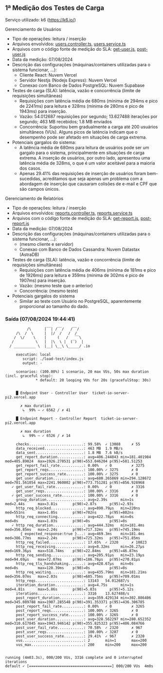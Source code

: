 ## 1ª Medição dos Testes de Carga

Serviço utilizado: k6 (https://k6.io/)

Gerenciamento de Usuários
* Tipo de operações: leitura / inserção
* Arquivos envolvidos: [users.controller.ts](src/users/users.controller.ts), [users.service.ts](src/users/users.service.ts)
* Arquivos com o código fonte de medição do SLA: [get-user.js](load-test-1/scenarios/get-user.js), [post-user.js](load-test-1/scenarios/post-user.js)
* Data da medição: 07/08/2024
* Descrição das configurações (máquinas/containers utilizadas para o sistema funcionar, ...):
  - Cliente React: Nuvem Vercel
  - Servidor Nestjs (Nodejs Express): Nuvem Vercel
  - Conexao com Banco de Dados PostgreSQL: Nuvem Supabase
* Testes de carga (SLA): latência, vazão e concorrência (limite de requisições simultâneas)
  - Requisições com latência média de 680ms (mínima de 294ms e pico de 2241ms) para leitura e 328ms (mínima de 280ms e pico de 1943ms) para inserção.
  - Vazão: 54.012687 requisições por segundo; 13.627488 iterações por segundo; 463 MB recebidos; 1.8 MB enviados
  - Concorrência: Suportou bem gradualmente a carga até 200 usuários simultâneos (VUs). Alguns picos de latência indicam que o desempenho pode ser afetado em situações de carga extrema.
* Potenciais gargalos do sistema: 
  - A latência média de 680ms para leitura de usuários pode ser um gargalo para o sistema, principalmente em situações de carga extrema. A inserção de usuários, por outro lado, apresentou uma latência média de 328ms, o que é um valor aceitável para a maioria dos casos.
  - Apenas 29.41% das requisições de inserção de usuários foram bem-sucedidas, acreditamos que seja apenas um problema com a abordagem de inserção que causaram colisões de e-mail e CPF que são campos únicos.

Gerenciamento de Relatórios
* Tipo de operações: leitura / inserção
* Arquivos envolvidos: [reports.controller.ts](src/reports/reports.controller.ts), [reports.service.ts](src/reports/reports.service.ts)
* Arquivos com o código fonte de medição do SLA: [get-report.js](load-test-1/scenarios/get-report.js), [post-report.js](load-test-1/scenarios/post-report.js)
* Data da medição: 07/08/2024
* Descrição das configurações (máquinas/containers utilizadas para o sistema funcionar, ...):
  - (mesmo cliente e servidor)
  - Conexao com Banco de Dados Cassandra: Nuvem Datastax (AstraDB)
* Testes de carga (SLA): latência, vazão e concorrência (limite de requisições simultâneas)
  - Requisições com latência média de 406ms (mínima de 181ms e pico de 1926ms) para leitura e 359ms (mínima de 302ms e pico de 1907ms) para inserção.
  - Vazão: (mesmo teste que o anterior)
  - Concorrência: (mesmo teste)
* Potenciais gargalos do sistema
  - Similar ao teste com Usuário no PostgreSQL, aparentemente proporcional ao tamanho do dado.

### Saída (07/08/2024 19:44:41)

```
          /\      |‾‾| /‾‾/   /‾‾/   
     /\  /  \     |  |/  /   /  /    
    /  \/    \    |     (   /   ‾‾\  
   /          \   |  |\  \ |  (‾)  | 
  / __________ \  |__| \__\ \_____/ .io

     execution: local
        script: ./load-test/index.js
        output: -

     scenarios: (100.00%) 1 scenario, 20 max VUs, 50s max duration (incl. graceful stop):
              * default: 20 looping VUs for 20s (gracefulStop: 30s)


     █ Endpoint User - Controller User  ticket-io-server-pi2.vercel.app

       ✗ max duration
        ↳  99% — ✓ 6562 / ✗ 41

     █ Endpoint Report - Controller Report  ticket-io-server-pi2.vercel.app

       ✗ max duration
        ↳  99% — ✓ 6526 / ✗ 14

     checks.........................: 99.58%  ✓ 13088     ✗ 55   
     data_received..................: 463 MB  1.9 MB/s
     data_sent......................: 1.8 MB  7.6 kB/s
     get_report_duration............: avg=406.244843 min=181.401984 med=405.89024  max=1926.278531 p(90)=553.046204 p(95)=581.51253 
     get_report_fail_rate...........: 0.00%   ✓ 0         ✗ 3275 
     get_report_reqs................: 100.00% ✓ 3275      ✗ 0    
     get_report_success_rate........: 100.00% ✓ 3275      ✗ 0    
     get_user_duration..............: avg=680.265869 min=294.128672 med=701.561054 max=2241.960002 p(90)=773.751281 p(95)=856.928968
   ✓ get_user_fail_rate.............: 0.00%   ✓ 0         ✗ 3316 
     get_user_reqs..................: 100.00% ✓ 3316      ✗ 0    
   ✓ get_user_success_rate..........: 100.00% ✓ 3316      ✗ 0    
     group_duration.................: avg=2.39s      min=1s         med=2.44s      max=3.81s       p(90)=2.87s      p(95)=2.93s     
     http_req_blocked...............: avg=898.79µs   min=220ns      med=551ns      max=1.05s       p(90)=702ns      p(95)=802ns     
     http_req_connecting............: avg=422.78µs   min=0s         med=0s         max=1.03s       p(90)=0s         p(95)=0s        
   ✓ http_req_duration..............: avg=444.32ms   min=181.4ms    med=356.85ms   max=2.24s       p(90)=717.32ms   p(95)=745.19ms  
       { expected_response:true }...: avg=469.3ms    min=181.4ms    med=386.77ms   max=2.24s       p(90)=725.32ms   p(95)=751.85ms  
     http_req_failed................: 17.65%  ✓ 2320      ✗ 10823
     http_req_receiving.............: avg=8.32ms     min=26.27µs    med=169.36µs   max=518.74ms    p(90)=22.84ms    p(95)=46.87ms   
     http_req_sending...............: avg=205.91µs   min=23.19µs    med=94.69µs    max=72.07ms     p(90)=186.76µs   p(95)=270.81µs  
     http_req_tls_handshaking.......: avg=428.67µs   min=0s         med=0s         max=120.39ms    p(90)=0s         p(95)=0s        
     http_req_waiting...............: avg=435.79ms   min=181.21ms   med=356.07ms   max=2.03s       p(90)=685.75ms   p(95)=709.01ms  
     http_reqs......................: 13143   54.012687/s
     iteration_duration.............: avg=4.75s      min=1s         med=4.81s      max=5.86s       p(90)=5.03s      p(95)=5.12s     
     iterations.....................: 3316    13.627488/s
     post_report_duration...........: avg=359.429134 min=302.886406 med=345.089788 max=1907.285548 p(90)=391.353371 p(95)=436.306785
     post_report_fail_rate..........: 0.00%   ✓ 0         ✗ 3265 
     post_report_reqs...............: 100.00% ✓ 3265      ✗ 0    
     post_report_success_rate.......: 100.00% ✓ 3265      ✗ 0    
     post_user_duration.............: avg=328.562297 min=280.652352 med=310.617845 max=1943.946142 p(90)=355.825323 p(95)=406.084766
     post_user_fail_rate............: 70.58%  ✓ 2320      ✗ 967  
     post_user_reqs.................: 100.00% ✓ 3287      ✗ 0    
     post_user_success_rate.........: 29.41%  ✓ 967       ✗ 2320 
     vus............................: 2       min=1       max=200
     vus_max........................: 200     min=200     max=200


running (4m03.3s), 000/200 VUs, 3316 complete and 0 interrupted iterations
default ✓ [======================================] 000/200 VUs  4m0s
```
